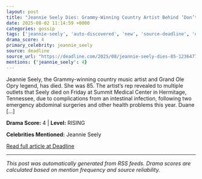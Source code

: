 ```yaml
---
layout: post
title: "Jeannie Seely Dies: Grammy-Winning Country Artist Behind ‘Don’t Touch Me’ Was 85"
date: 2025-08-02 11:14:59 +0000
categories: gossip
tags: ['jeannie-seely', 'auto-discovered', 'new', 'source-deadline', 'drama-rising']
drama_score: 4
primary_celebrity: jeannie_seely
source: deadline
source_url: "https://deadline.com/2025/08/jeannie-seely-dies-85-1236477149/"
mentions: {'jeannie_seely': 4}
---
```


Jeannie Seely, the Grammy-winning country music artist and Grand Ole Opry legend, has died. She was 85. The artist&#8217;s rep revealed to multiple outlets that Seely died on Friday at Summit Medical Center in Hermitage, Tennessee, due to complications from an intestinal infection, following two emergency abdominal surgeries and other health problems this year. Duane [&#8230;]

**Drama Score:** 4 | **Level:** RISING

**Celebrities Mentioned:** Jeannie Seely

[Read full article at Deadline](https://deadline.com/2025/08/jeannie-seely-dies-85-1236477149/)

---
*This post was automatically generated from RSS feeds. Drama scores are calculated based on mention frequency and source reliability.*
